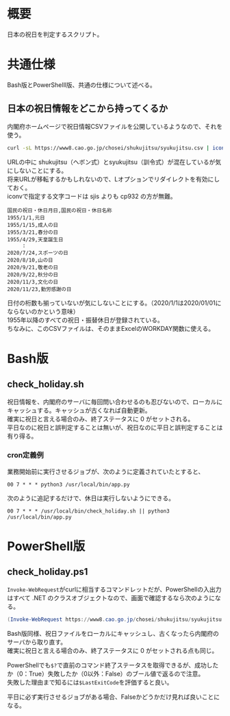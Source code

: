 # 概要
日本の祝日を判定するスクリプト。  

# 共通仕様
Bash版とPowerShelll版、共通の仕様について述べる。

## 日本の祝日情報をどこから持ってくるか
内閣府ホームページで祝日情報CSVファイルを公開しているようなので、それを使う。

```bash
curl -sL https://www8.cao.go.jp/chosei/shukujitsu/syukujitsu.csv | iconv -f cp932
```

URLの中に shukujitsu（ヘボン式）とsyukujitsu（訓令式）が混在しているが気にしないことにする。  
将来URLが移転するかもしれないので、Lオプションでリダイレクトを有効にしておく。  
iconvで指定する文字コードは sjis よりも cp932 の方が無難。  

```
国民の祝日・休日月日,国民の祝日・休日名称
1955/1/1,元日
1955/1/15,成人の日
1955/3/21,春分の日
1955/4/29,天皇誕生日
     :
2020/7/24,スポーツの日
2020/8/10,山の日
2020/9/21,敬老の日
2020/9/22,秋分の日
2020/11/3,文化の日
2020/11/23,勤労感謝の日
```

日付の桁数も揃っていないが気にしないことにする。（2020/1/1は2020/01/01にならないのかという意味）  
1955年以降のすべての祝日・振替休日が登録されている。  
ちなみに、このCSVファイルは、そのままExcelのWORKDAY関数に使える。  

# Bash版
## check_holiday.sh
祝日情報を、内閣府のサーバに毎回問い合わせるのも忍びないので、ローカルにキャッシュする。キャッシュが古くなれば自動更新。  
確実に祝日と言える場合のみ、終了ステータスに 0 がセットされる。  
平日なのに祝日と誤判定することは無いが、祝日なのに平日と誤判定することは有り得る。

### cron定義例
業務開始前に実行させるジョブが、次のように定義されていたとすると、

```
00 7 * * * python3 /usr/local/bin/app.py
```

次のように追記するだけで、休日は実行しないようにできる。

```
00 7 * * * /usr/local/bin/check_holiday.sh || python3 /usr/local/bin/app.py
```

# PowerShell版
## check_holiday.ps1
`Invoke-WebRequest`がcurlに相当するコマンドレットだが、PowerShellの入出力はすべて .NET のクラスオブジェクトなので、画面で確認するなら次のようになる。

```powershell
(Invoke-WebRequest https://www8.cao.go.jp/chosei/shukujitsu/syukujitsu.csv).Content
```

Bash版同様、祝日ファイルをローカルにキャッシュし、古くなったら内閣府のサーバから取り直す。  
確実に祝日と言える場合のみ、終了ステータスに 0 がセットされる点も同じ。

PowerShellでも`$?`で直前のコマンド終了ステータスを取得できるが、成功したか（0：True）失敗したか（0以外：False）のブール値で返るので注意。  
失敗した理由まで知るには`$LastExitCode`を評価すると良い。

平日に必ず実行させるジョブがある場合、Falseかどうかだけ見れば良いことになる。
